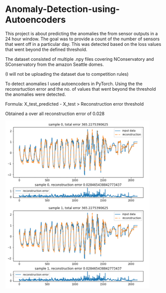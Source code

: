 # Anomaly-Detection-using-Autoencoders

This project is about predicting the anomalies the from sensor outputs in a 24 hour window. The goal was to provide a count of the number of sensors that went off
in a particular day. This was detected based on the loss values that went beyond the defined threshold.

The dataset consisted of multiple .npy files covering NConservatory and SConservatory from the amazon Seattle domes.

(I will not be uploading the dataset due to competition rules)

To detect anomalies I used autoencoders in PyTorch. Using the the reconsrtuction error and the no. of values that went beyond the threshold the anomalies were detected.

Formula: X_test_predicted - X_test > Reconstruction error threshold

Obtained a over all reconstruction error of 0.028

![image info](reconstruction.PNG)


